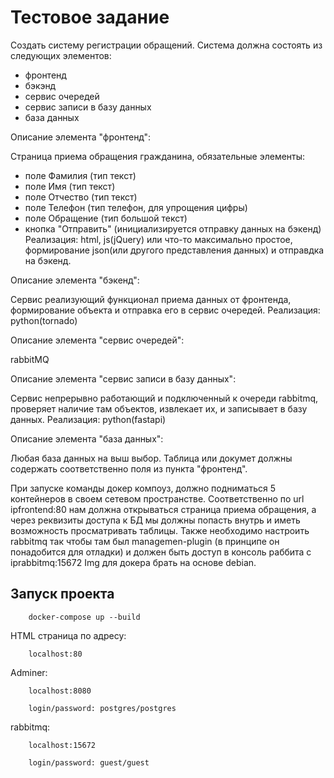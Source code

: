 # Тестовое задание

Создать систему регистрации обращений.
Система должна состоять из следующих элементов:
- фронтенд
- бэкэнд
- сервис очередей
- сервис записи в базу данных
- база данных

Описание элемента "фронтенд":

Страница приема обращения гражданина, обязательные элементы:
- поле Фамилия (тип текст)
- поле Имя (тип текст)
- поле Отчество (тип текст)
- поле Телефон (тип телефон, для упрощения цифры)
- поле Обращение (тип большой текст)
- кнопка "Отправить" (инициализируется отправку данных на бэкенд)
Реализация: html, js(jQuery) или что-то максимально простое, формирование json(или другого представления данных)
и отправдка на бэкенд.

Описание элемента "бэкенд":

Сервис реализующий функционал приема данных от фронтенда, формирование объекта и отправка
его в сервис очередей.
Реализация: python(tornado)

Описание элемента "сервис очередей":

rabbitMQ

Описание элемента "сервис записи в базу данных":

Сервис непрерывно работающий и подключенный к очереди rabbitmq, проверяет наличие там объектов,
извлекает их, и записывает в базу данных.
Реализация: python(fastapi)

Описание элемента "база данных":

Любая база данных на выш выбор.
Таблица или докумет должны содержать соответственно поля из пункта "фронтенд".

При запуске команды докер компоуз, должно подниматься 5 контейнеров в своем сетевом
пространстве. Соответственно по url ipfrontend:80 нам должна открываться
страница приема обращения, а через реквизиты доступа к БД мы должны попасть внутрь и иметь
возможность просматривать таблицы.
Также необходимо настроить rabbitmq так чтобы там был managemen-plugin (в принципе он понадобится для отладки)
и должен быть доступ в консоль раббита с iprabbitmq:15672
Img для докера брать на основе debian.

## Запуск проекта

        docker-compose up --build

HTML страница по адресу:

        localhost:80

Adminer:

        localhost:8080

        login/password: postgres/postgres

rabbitmq:

        localhost:15672

        login/password: guest/guest

